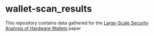 # wallet-scan_results

This repository contains data gathered for the [Large-Scale Security Analysis of Hardware Wallets](https://doi.org/10.1007/978-3-032-00633-2_21) paper
